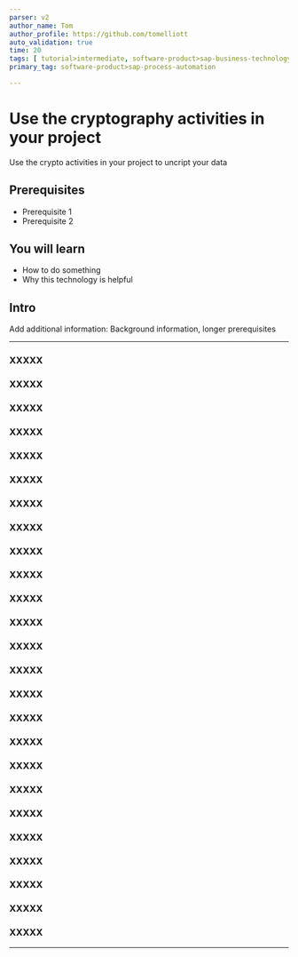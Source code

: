 ```yaml
---
parser: v2
author_name: Tom
author_profile: https://github.com/tomelliott
auto_validation: true
time: 20
tags: [ tutorial>intermediate, software-product>sap-business-technology-platform, tutorial>free-tier]
primary_tag: software-product>sap-process-automation

---
```


# Use the cryptography activities in your project
<!-- description --> Use the crypto activities in your project to uncript your data

## Prerequisites
 - Prerequisite 1
 - Prerequisite 2

## You will learn
  - How to do something
  - Why this technology is helpful

## Intro
Add additional information: Background information, longer prerequisites

---

### XXXXX







### XXXXX






### XXXXX





### XXXXX





### XXXXX





### XXXXX





### XXXXX





### XXXXX





### XXXXX





### XXXXX





### XXXXX





### XXXXX





### XXXXX





### XXXXX





### XXXXX







### XXXXX





### XXXXX





### XXXXX





### XXXXX






### XXXXX





### XXXXX





### XXXXX





### XXXXX





### XXXXX





### XXXXX






---

